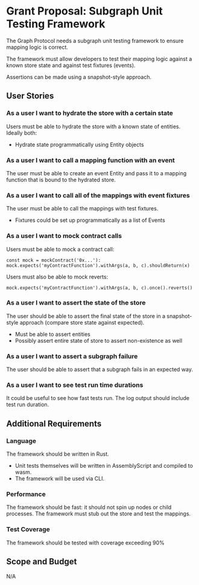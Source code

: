 # Grant Proposal: Subgraph Unit Testing Framework

The Graph Protocol needs a subgraph unit testing framework to ensure mapping logic is correct.

The framework must allow developers to test their mapping logic against a known store state and against test fixtures (events).

Assertions can be made using a snapshot-style approach.

## User Stories

### As a user I want to hydrate the store with a certain state

Users must be able to hydrate the store with a known state of entities. Ideally both:

- Hydrate state programmatically using Entity objects

### As a user I want to call a mapping function with an event

The user must be able to create an event Entity and pass it to a mapping function that is bound to the hydrated store.

### As a user I want to call all of the mappings with event fixtures

The user must be able to call the mappings with test fixtures.

- Fixtures could be set up programmatically as a list of Events

### As a user I want to mock contract calls

Users must be able to mock a contract call:

```
const mock = mockContract('0x...'):
mock.expects('myContractFunction').withArgs(a, b, c).shouldReturn(x)
```

Users must also be able to mock reverts:

```
mock.expects('myContractFunction').withArgs(a, b, c).once().reverts()
```

### As a user I want to assert the state of the store

The user should be able to assert the final state of the store in a snapshot-style approach (compare store state against expected).

- Must be able to assert entities
- Possibly assert entire state of store to assert non-existence as well

### As a user I want to assert a subgraph failure

The user should be able to assert that a subgraph fails in an expected way.

### As a user I want to see test run time durations

It could be useful to see how fast tests run.  The log output should include test run duration.

## Additional Requirements

### Language

The framework should be written in Rust.

- Unit tests themselves will be written in AssemblyScript and compiled to wasm.
- The framework will be used via CLI.

### Performance

The framework should be fast: it should not spin up nodes or child processes.  The framework must stub out the store and test the mappings.

### Test Coverage

The framework should be tested with coverage exceeding 90%

## Scope and Budget

N/A
